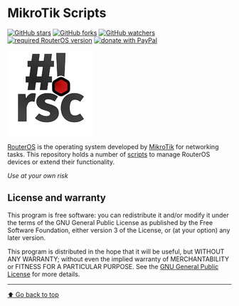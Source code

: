 MikroTik Scripts
================

[![GitHub stars](https://img.shields.io/github/stars/ChildOTK/Mikrotik-Scripts?logo=GitHub&style=flat&color=red)](https://github.com/ChildOTK/Mikrotik-Scripts/stargazers)
[![GitHub forks](https://img.shields.io/github/forks/ChildOTK/Mikrotik-Scripts?logo=GitHub&style=flat&color=green)](https://github.com/ChildOTK/Mikrotik-Scripts/network)
[![GitHub watchers](https://img.shields.io/github/watchers/ChildOTK/Mikrotik-Scripts?logo=GitHub&style=flat&color=blue)](https://github.com/ChildOTK/Mikrotik-Scripts/watchers)
[![required RouterOS version](https://img.shields.io/badge/RouterOS-7.9-yellow?style=flat)](https://mikrotik.com/download/changelogs/)
[![donate with PayPal](https://img.shields.io/badge/Like_it%3F-Donate!-orange?logo=githubsponsors&logoColor=orange&style=flat)](https://www.paypal.com/donate/?hosted_button_id=EHNVW5XU72AKW)

![RouterOS Scripts Logo](logo.svg)

[RouterOS](https://mikrotik.com/software) is the operating system developed
by [MikroTik](https://mikrotik.com/aboutus) for networking tasks. This
repository holds a number of [scripts](https://wiki.mikrotik.com/wiki/Manual:Scripting)
to manage RouterOS devices or extend their functionality.

*Use at your own risk*

License and warranty
--------------------

This program is free software: you can redistribute it and/or modify
it under the terms of the GNU General Public License as published by
the Free Software Foundation, either version 3 of the License, or
(at your option) any later version.

This program is distributed in the hope that it will be useful,
but WITHOUT ANY WARRANTY; without even the implied warranty of
MERCHANTABILITY or FITNESS FOR A PARTICULAR PURPOSE.  See the
[GNU General Public License](COPYING.md) for more details.

---
[⬆️ Go back to top](#top)